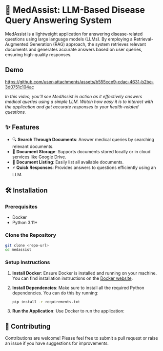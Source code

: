 # 🌟 MedAssist: LLM-Based Disease Query Answering System

MedAssist is a lightweight application for answering disease-related questions using large language models (LLMs). By employing a Retrieval-Augmented Generation (RAG) approach, the system retrieves relevant documents and generates accurate answers based on user queries, ensuring high-quality responses.

## Demo

https://github.com/user-attachments/assets/b555cce9-cdac-4631-b2be-3d0751c104ac

*In this video, you’ll see MedAssist in action as it effectively answers medical queries using a simple LLM. Watch how easy it is to interact with the application and get accurate responses to your health-related questions.*

## ✨ Features

- 🔍 **Search Through Documents**: Answer medical queries by searching relevant documents.
- 📂 **Document Storage**: Supports documents stored locally or in cloud services like Google Drive.
- 💾 **Document Listing**: Easily list all available documents.
- ⚡ **Quick Responses**: Provides answers to questions efficiently using an LLM.

## 🛠️ Installation

### Prerequisites

- Docker
- Python 3.11+

### Clone the Repository

```bash
git clone <repo-url>
cd medassist
```

### Setup Instructions

1. **Install Docker**: Ensure Docker is installed and running on your machine. You can find installation instructions on the [Docker website](https://docs.docker.com/get-docker/).

2. **Install Dependencies**: Make sure to install all the required Python dependencies. You can do this by running:

   ```bash
   pip install -r requirements.txt
   ```
3. **Run the Application**: Use Docker to run the application:

## 🤝 Contributing

Contributions are welcome! Please feel free to submit a pull request or raise an issue if you have suggestions for improvements.

